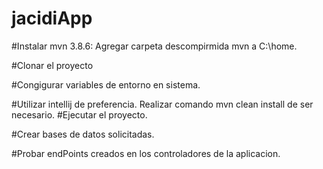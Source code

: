 # jacidiApp

#Instalar mvn 3.8.6: Agregar carpeta descompirmida mvn a C:\home.

#Clonar el proyecto

#Congigurar variables de entorno en sistema.

#Utilizar intellij de preferencia. Realizar comando mvn clean install de ser necesario.
#Ejecutar el proyecto.

#Crear bases de datos solicitadas.

#Probar endPoints creados en los controladores de la aplicacion.
